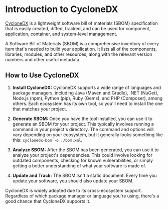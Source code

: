 # Introduction to CycloneDX

[CycloneDX](https://cyclonedx.org/) is a lightweight software bill of materials (SBOM) specification that is easily created, diffed, tracked, and can be used for component, application, container, and system-level management.

A Software Bill of Materials (SBOM) is a comprehensive inventory of every item that's needed to build your application. It lists all of the components, libraries, modules, and other resources, along with the relevant version numbers and other useful metadata.

## How to Use CycloneDX

1. **Install CycloneDX:** CycloneDX supports a wide range of languages and package managers, including Java (Maven and Gradle), .NET (NuGet), Node.js (npm), Python (pip), Ruby (Gems), and PHP (Composer), among others. Each ecosystem has its own tool, so you'll need to install the one that matches your project.

2. **Generate SBOM:** Once you have the tool installed, you can use it to generate an SBOM for your project. This typically involves running a command in your project's directory. The command and options will vary depending on your ecosystem, but it generally looks something like this: `cyclonedx-bom -o ./bom.xml`.

3. **Analyze SBOM:** After the SBOM has been generated, you can use it to analyze your project's dependencies. This could involve looking for outdated components, checking for known vulnerabilities, or simply getting a better understanding of what your software is made of.

4. **Update and Track:** The SBOM isn't a static document. Every time you update your software, you should also update your SBOM.

CycloneDX is widely adopted due to its cross-ecosystem support. Regardless of which package manager or language you're using, there's a good chance that CycloneDX supports it.
